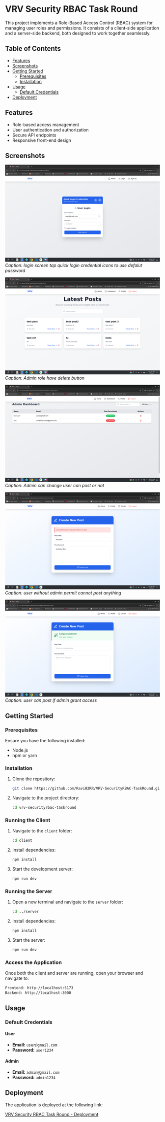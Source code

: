 
# VRV Security RBAC Task Round

This project implements a Role-Based Access Control (RBAC) system for managing user roles and permissions. It consists of a client-side application and a server-side backend, both designed to work together seamlessly.

## Table of Contents
- [Features](#features)
- [Screenshots](#screenshots)
- [Getting Started](#getting-started)
  - [Prerequisites](#prerequisites)
  - [Installation](#installation)
- [Usage](#usage)
  - [Default Credentials](#default-credentials)
- [Deployment](#deployment)


## Features
- Role-based access management
- User authentication and authorization
- Secure API endpoints
- Responsive front-end design

## Screenshots

![Screenshot 1](image1.png)  
*Caption: login screen tap quick login credential icons to use defalut password*

![Screenshot 2](image2.png)  
*Caption: Admin role have delete button*

![Screenshot 3](image3.png)  
*Caption: Admin can change user can post or not*

![Screenshot 4](image4.png)  
*Caption: user without admin permit cannot post anything*

![Screenshot 5](image5.png)  
*Caption: user can post if admin grant access*

## Getting Started

### Prerequisites
Ensure you have the following installed:
- Node.js
- npm or yarn

### Installation

1. Clone the repository:
   ```bash
   git clone https://github.com/Ravi02RR/VRV-SecurityRBAC-TaskRound.git
   ```

2. Navigate to the project directory:
   ```bash
   cd vrv-securityrbac-taskround
   ```

### Running the Client

1. Navigate to the `client` folder:
   ```bash
   cd client
   ```

2. Install dependencies:
   ```bash
   npm install
   ```

3. Start the development server:
   ```bash
   npm run dev
   ```

### Running the Server

1. Open a new terminal and navigate to the `server` folder:
   ```bash
   cd ../server
   ```

2. Install dependencies:
   ```bash
   npm install
   ```

3. Start the server:
   ```bash
   npm run dev
   ```

### Access the Application
Once both the client and server are running, open your browser and navigate to:
```
Frontend: http://localhost:5173
Backend: http://localhost:3000
```

## Usage

### Default Credentials

#### User
- **Email:** `user@gmail.com`  
- **Password:** `user1234`

#### Admin
- **Email:** `admin@gmail.com`  
- **Password:** `admin1234`

## Deployment
The application is deployed at the following link:

[VRV Security RBAC Task Round - Deployment](https://vrv-securityrbac-taskround.onrender.com/)


